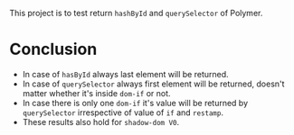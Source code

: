 This project is to test return `hashById` and `querySelector` of Polymer.

# Conclusion

- In case of `hasById` always last element will be returned.
- In case of `querySelector` always first element will be returned, doesn't matter whether it's inside `dom-if` or not.
- In case there is only one `dom-if` it's value will be returned by `querySelector` irrespective of value of `if` and `restamp`.
- These results also hold for `shadow-dom V0`.